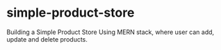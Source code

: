 # simple-product-store
Building a Simple Product Store Using MERN stack, where user can add, update and delete products.
